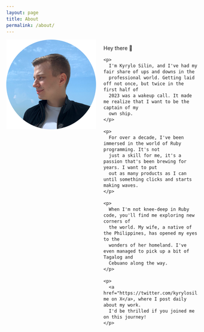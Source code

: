 ```yaml
---
layout: page
title: About
permalink: /about/
---
```


<style>
.about-section {
  display: flex;
  align-items: flex-start;
  justify-content: space-between;
  gap: 20px;
}

.about-image {
  height: 240px;
}

.about-text {
  max-width: 50%;
}

@media (max-width: 768px) {
  .about-section {
    flex-direction: column;
    text-align: center;
    align-items: center;
  }

  .about-image, .about-text {
      max-width: 100%;
      text-align: left;
  }
}
</style>

<div class="about-section">
  <img src="/assets/images/me.png" class="about-image">

  <div class="about-text">
    <p>
      Hey there 👋
    </p>

    <p>
      I'm Kyrylo Silin, and I've had my fair share of ups and downs in the
      professional world. Getting laid off not once, but twice in the first half of
      2023 was a wakeup call. It made me realize that I want to be the captain of my
      own ship.
    </p>

    <p>
      For over a decade, I've been immersed in the world of Ruby programming. It's not
      just a skill for me, it's a passion that's been brewing for years. I want to put
      out as many products as I can until something clicks and starts making waves.
    </p>

    <p>
      When I'm not knee-deep in Ruby code, you'll find me exploring new corners of
      the world. My wife, a native of the Philippines, has opened my eyes to the
      wonders of her homeland. I've even managed to pick up a bit of Tagalog and
      Cebuano along the way.
    </p>

    <p>
      <a href="https://twitter.com/kyrylosilin">Follow me on X</a>, where I post daily about my work.
      I'd be thrilled if you joined me on this journey!
    </p>

  </div>
</div>

